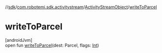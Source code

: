 //[sdk](../../../index.md)/[com.robotemi.sdk.activitystream](../index.md)/[ActivityStreamObject](index.md)/[writeToParcel](write-to-parcel.md)

# writeToParcel

[androidJvm]\
open fun [writeToParcel](write-to-parcel.md)(dest: Parcel, flags: [Int](https://kotlinlang.org/api/latest/jvm/stdlib/kotlin/-int/index.html))
